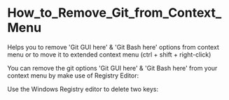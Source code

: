 # How_to_Remove_Git_from_Context_Menu
Helps you to remove 'Git GUI here' &amp; 'Git Bash here' options from context menu or to move it to extended context menu (ctrl + shift + right-click)

You can remove the git options 'Git GUI here' & 'Git Bash here' from your context menu by make use of Registry Editor:

Use the Windows Registry editor to delete two keys:

